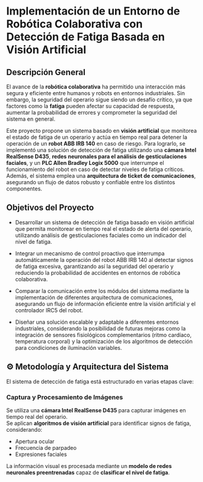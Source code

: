 # Implementación de un Entorno de Robótica Colaborativa con Detección de Fatiga Basada en Visión Artificial

## Descripción General

El avance de la **robótica colaborativa** ha permitido una interacción más segura y eficiente entre humanos y robots en entornos industriales. Sin embargo, la seguridad del operario sigue siendo un desafío crítico, ya que factores como la **fatiga** pueden afectar su capacidad de respuesta, aumentar la probabilidad de errores y comprometer la seguridad del sistema en general. 

Este proyecto propone un sistema basado en **visión artificial** que monitorea el estado de fatiga de un operario y actúa en tiempo real para detener la operación de un **robot ABB IRB 140** en caso de riesgo. Para lograrlo, se implementó una solución de detección de fatiga utilizando una **cámara Intel RealSense D435**, **redes neuronales para el análisis de gesticulaciones faciales**, y un **PLC Allen Bradley Logix 5000** que interrumpe el funcionamiento del robot en caso de detectar niveles de fatiga críticos. Además, el sistema emplea una **arquitectura de ticket de comunicaciones**, asegurando un flujo de datos robusto y confiable entre los distintos componentes.

## Objetivos del Proyecto

- Desarrollar un sistema de detección de fatiga basado en visión artificial que permita monitorear en tiempo real el estado de alerta del operario, utilizando análisis de gesticulaciones faciales como un indicador del nivel de fatiga.

- Integrar un mecanismo de control proactivo que interrumpa automáticamente la operación del robot ABB IRB 140 al detectar signos de fatiga excesiva, garantizando así la seguridad del operario y reduciendo la probabilidad de accidentes en entornos de robótica colaborativa.

- Comparar la comunicación entre los módulos del sistema mediante la implementación de diferentes arquitectura de comunicaciones, asegurando un flujo de información eficiente entre la visión artificial y el controlador IRC5 del robot.

- Diseñar una solución escalable y adaptable a diferentes entornos industriales, considerando la posibilidad de futuras mejoras como la integración de sensores fisiológicos complementarios (ritmo cardíaco, temperatura corporal) y la optimización de los algoritmos de detección para condiciones de iluminación variables.

## ⚙ Metodología y Arquitectura del Sistema  

El sistema de detección de fatiga está estructurado en varias etapas clave:  

### Captura y Procesamiento de Imágenes  
Se utiliza una **cámara Intel RealSense D435** para capturar imágenes en tiempo real del operario.  
Se aplican **algoritmos de visión artificial** para identificar signos de fatiga, considerando:  
   - Apertura ocular  
   - Frecuencia de parpadeo  
   - Expresiones faciales  

La información visual es procesada mediante un **modelo de redes neuronales preentrenadas** capaz de **clasificar el nivel de fatiga**.  



